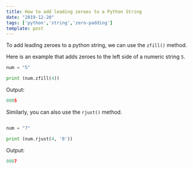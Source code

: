 ```yaml
---
title: How to add leading zeroes to a Python String
date: "2019-12-20"
tags: ['python','string','zero-padding']
template: post
---
```


To add leading zeroes to a python string, we can use the `zfill()` method.

Here is an example that adds zeroes to the left side of a numeric string `5`.

```python
num = "5"

print (num.zfill(4))
```

Output:

```python
0005
```

Similarly, you can also use the `rjust()` method.

```python

num = "7"

print (num.rjust(4, '0'))
```

Output:

```python
0007
```
